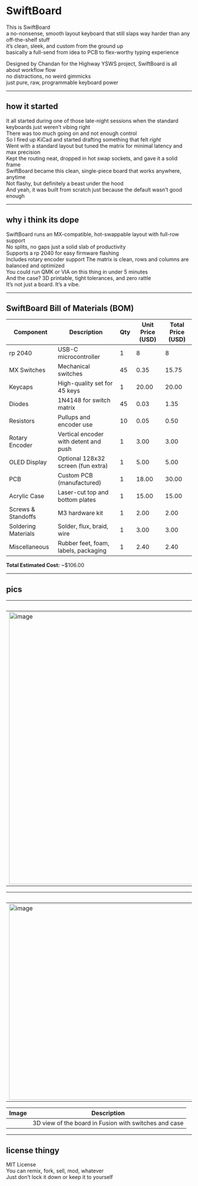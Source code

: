# SwiftBoard

This is SwiftBoard  
a no-nonsense, smooth layout keyboard that still slaps way harder than any off-the-shelf stuff  
it’s clean, sleek, and custom from the ground up  
basically a full-send from idea to PCB to flex-worthy typing experience

Designed by Chandan for the Highway YSWS project, SwiftBoard is all about workflow flow  
no distractions, no weird gimmicks  
just pure, raw, programmable keyboard power  

---

## how it started

It all started during one of those late-night sessions when the standard keyboards just weren’t vibing right  
There was too much going on and not enough control  
So I fired up KiCad and started drafting something that felt *right*  
Went with a standard layout but tuned the matrix for minimal latency and max precision  
Kept the routing neat, dropped in hot swap sockets, and gave it a solid frame  
SwiftBoard became this clean, single-piece board that works anywhere, anytime  
Not flashy, but definitely a beast under the hood  
And yeah, it was built from scratch just because the default wasn’t good enough

---

## why i think its dope

SwiftBoard runs an MX-compatible, hot-swappable layout with full-row support  
No splits, no gaps just a solid slab of productivity  
Supports a rp 2040 for easy firmware flashing  
Includes rotary encoder support
The matrix is clean, rows and columns are balanced and optimized  
You could run QMK or VIA on this thing in under 5 minutes  
And the case? 3D printable, tight tolerances, and zero rattle  
It’s not just a board. It’s a vibe.

---

## SwiftBoard Bill of Materials (BOM)

| Component            | Description                              | Qty | Unit Price (USD) | Total Price (USD) |
|----------------------|------------------------------------------|-----|------------------|-------------------|
| rp 2040              | USB-C microcontroller                    | 1   | 8                | 8                 |
| MX Switches          | Mechanical switches                      | 45  | 0.35             | 15.75             |
| Keycaps              | High-quality set for 45 keys             | 1   | 20.00            | 20.00             |
| Diodes               | 1N4148 for switch matrix                 | 45  | 0.03             | 1.35              |
| Resistors            | Pullups and encoder use                 | 10  | 0.05              | 0.50              |
| Rotary Encoder       | Vertical encoder with detent and push    | 1   | 3.00             | 3.00              |
| OLED Display         | Optional 128x32 screen (fun extra)       | 1   | 5.00             | 5.00              |
| PCB                  | Custom PCB (manufactured)                | 1   | 18.00            | 30.00             |
| Acrylic Case         | Laser-cut top and bottom plates          | 1   | 15.00            | 15.00             |
| Screws & Standoffs   | M3 hardware kit                          | 1   | 2.00             | 2.00              |
| Soldering Materials  | Solder, flux, braid, wire                | 1   | 3.00             | 3.00              |
| Miscellaneous        | Rubber feet, foam, labels, packaging     | 1   | 2.40             | 2.40              |

**Total Estimated Cost:** ~$106.00


---

## pics 

| Image | Description |
|-------|-------------|
| <img width="1440" height="739" alt="image" src="https://github.com/user-attachments/assets/7a120fe3-3c2f-42de-a406-30c696633d6d" />  | Full PCB view with matrix routing and Pro Micro headers |

| Image | Description |
|-------|-------------|
| <img width="1500" height="532" alt="image" src="https://github.com/user-attachments/assets/5c15c727-9c5e-4294-8927-d8e72b9ba3e1" /> | Clean schematic showing the rows, cols |

| Image | Description |
|-------|-------------|
|  | 3D view of the board in Fusion with switches and case |

---

## license thingy

MIT License  
You can remix, fork, sell, mod, whatever  
Just don’t lock it down or keep it to yourself  
